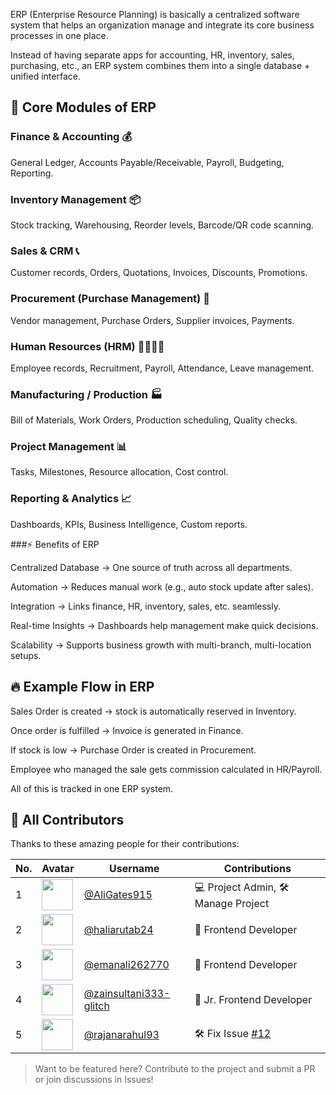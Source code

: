 ERP (Enterprise Resource Planning) is basically a centralized software system that helps an organization manage and integrate its core business processes in one place.

Instead of having separate apps for accounting, HR, inventory, sales, purchasing, etc., an ERP system combines them into a single database + unified interface.

## 🔑 Core Modules of ERP

### Finance & Accounting 💰

General Ledger, Accounts Payable/Receivable, Payroll, Budgeting, Reporting.

### Inventory Management 📦

Stock tracking, Warehousing, Reorder levels, Barcode/QR code scanning.

### Sales & CRM 📞

Customer records, Orders, Quotations, Invoices, Discounts, Promotions.

### Procurement (Purchase Management) 🛒

Vendor management, Purchase Orders, Supplier invoices, Payments.

### Human Resources (HRM) 👨‍👩‍👧‍👦

Employee records, Recruitment, Payroll, Attendance, Leave management.

### Manufacturing / Production 🏭

Bill of Materials, Work Orders, Production scheduling, Quality checks.

### Project Management 📊

Tasks, Milestones, Resource allocation, Cost control.

### Reporting & Analytics 📈

Dashboards, KPIs, Business Intelligence, Custom reports.

###⚡ Benefits of ERP

Centralized Database → One source of truth across all departments.

Automation → Reduces manual work (e.g., auto stock update after sales).

Integration → Links finance, HR, inventory, sales, etc. seamlessly.

Real-time Insights → Dashboards help management make quick decisions.

Scalability → Supports business growth with multi-branch, multi-location setups.

## 🔥 Example Flow in ERP

Sales Order is created → stock is automatically reserved in Inventory.

Once order is fulfilled → Invoice is generated in Finance.

If stock is low → Purchase Order is created in Procurement.

Employee who managed the sale gets commission calculated in HR/Payroll.

All of this is tracked in one ERP system.

## 👥 All Contributors

Thanks to these amazing people for their contributions:

| No. | Avatar                                                                           | Username                                                           | Contributions                                                                     |
| --- | -------------------------------------------------------------------------------- | ------------------------------------------------------------------ | --------------------------------------------------------------------------------- |
| 1   | <img src="https://github.com/AliGates915.png?size=50" width="50px;" />           | [@AliGates915](https://github.com/AliGates915)                     | 💻 Project Admin, 🛠️ Manage Project                                   |
| 2   | <img src="https://github.com/haliarutab24.png?size=50" width="50px;" />          | [@haliarutab24](https://github.com/haliarutab24)                   | 🎨 Frontend Developer                                                  |
| 3   | <img src="https://github.com/emanali262770.png?size=50" width="50px;" />         | [@emanali262770](https://github.com/emanali262770)                 | 🎨 Frontend Developer                                                  |
| 4   | <img src="https://github.com/zainsultani333-glitch.png?size=50" width="50px;" /> | [@zainsultani333-glitch](https://github.com/zainsultani333-glitch) | 🌱 Jr. Frontend Developer                                              |
| 5   | <img src="https://github.com/rajanarahul93.png?size=50" width="50px;" />         | [@rajanarahul93](https://github.com/rajanarahul93)                 | 🛠️ Fix Issue [#12](https://github.com/AliGates915/ERP-Frontend/issues/12)|


> Want to be featured here? Contribute to the project and submit a PR or join discussions in Issues!
